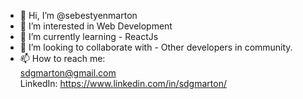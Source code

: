- 👋 Hi, I’m @sebestyenmarton
- 👀 I’m interested in Web Development
- 🌱 I’m currently learning - ReactJs
- 💞️ I’m looking to collaborate with - Other developers in community.
- 📫 How to reach me:   <br>
          sdgmarton@gmail.com <br>
          LinkedIn: https://www.linkedin.com/in/sdgmarton/

<!---
sebestyenmarton/sebestyenmarton is a ✨ special ✨ repository because its `README.md` (this file) appears on your GitHub profile.
You can click the Preview link to take a look at your changes.
--->
